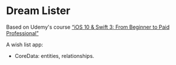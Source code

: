 # Dream Lister

Based on Udemy's course [“iOS 10 & Swift 3: From Beginner to Paid Professional”](https://www.udemy.com/devslopes-ios10/learn/v4/t/lecture/5619384)

A wish list app:

- CoreData: entities, relationships.
